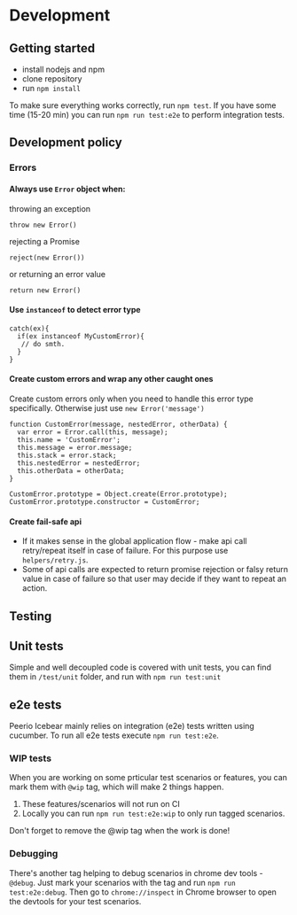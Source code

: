 # Development

## Getting started

- install nodejs and npm
- clone repository
- run `npm install`

To make sure everything works correctly, run `npm test`.
If you have some time (15-20 min) you can run `npm run test:e2e` to perform integration tests.

## Development policy

### Errors

#### Always use `Error` object when:   
throwing an exception

```
throw new Error()
```
rejecting a Promise
```
reject(new Error())
```
or returning an error value
```
return new Error()
```

#### Use `instanceof` to detect error type
```
catch(ex){
  if(ex instanceof MyCustomError){
   // do smth.
  }
}
```

#### Create custom errors and wrap any other caught ones
Create custom errors only when you need to handle this error type specifically.
Otherwise just use `new Error('message')` 
```
function CustomError(message, nestedError, otherData) {
  var error = Error.call(this, message);
  this.name = 'CustomError';
  this.message = error.message;
  this.stack = error.stack;
  this.nestedError = nestedError;
  this.otherData = otherData;
}

CustomError.prototype = Object.create(Error.prototype);
CustomError.prototype.constructor = CustomError;

```

#### Create fail-safe api

- If it makes sense in the global application flow - make api call retry/repeat itself in case of failure.
For this purpose use `helpers/retry.js`.
- Some of api calls are expected to return promise rejection or falsy return value in case of failure so that user may
decide if they want to repeat an action.


## Testing

## Unit tests 

Simple and well decoupled code is covered with unit tests, you can find them in `/test/unit` folder, and run with `npm run test:unit`

## e2e tests

Peerio Icebear mainly relies on integration (e2e) tests written using cucumber.
To run all e2e tests execute `npm run test:e2e`.

### WIP tests

When you are working on some prticular test scenarios or features, you can mark them with `@wip` tag, which will make 2 things happen.
1. These features/scenarios will not run on CI
2. Locally you can run `npm run test:e2e:wip` to only run tagged scenarios.

Don't forget to remove the @wip tag when the work is done!

### Debugging

There's another tag helping to debug scenarios in chrome dev tools - `@debug`.
Just mark your scenarios with the tag and run `npm run test:e2e:debug`.
Then go to `chrome://inspect` in Chrome browser to open the devtools for your test scenarios.
